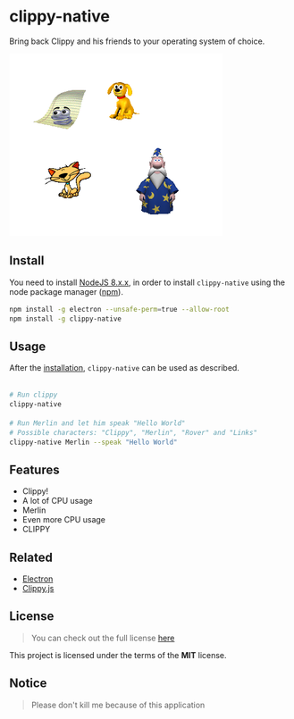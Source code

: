 # clippy-native

Bring back Clippy and his friends to your operating system of choice.

![Preview](.github/preview.png)

## Install

You need to install [NodeJS 8.x.x](https://nodejs.org/en/), in order to install `clippy-native` using the node package manager ([npm](https://docs.npmjs.com/getting-started/what-is-npm)).

```bash
npm install -g electron --unsafe-perm=true --allow-root
npm install -g clippy-native
```
## Usage

After the [installation](#install), `clippy-native` can be used as described.

```bash

# Run clippy
clippy-native

# Run Merlin and let him speak "Hello World"
# Possible characters: "Clippy", "Merlin", "Rover" and "Links"
clippy-native Merlin --speak "Hello World"

```

## Features

- Clippy!
- A lot of CPU usage
- Merlin
- Even more CPU usage
- CLIPPY

## Related

- [Electron](https://github.com/electron/electron)
- [Clippy.js](https://www.smore.com/clippy-js)

## License

>You can check out the full license [here](LICENSE)

This project is licensed under the terms of the **MIT** license.


## Notice

> Please don't kill me because of this application
